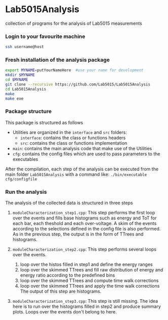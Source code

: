 # Lab5015Analysis
collection of programs for the analysis of Lab5015 measurements

### Login to your favourite machine
```sh
ssh username@host
```



### Fresh installation of the analysis package
```sh
export MYNAME=putYourNameHere  #use your name for development
mkdir $MYNAME
cd $MYNAME
git clone --recursive https://github.com/Lab5015/Lab5015Analysis
cd Lab5015Analysis
make
make exe
```


### Package structure
This package is structured as follows
- Utilities are organized in the `interface` and `src` folders:
    - `interface`: contains the class or functions headers
    - `src`: contains the class or functions implementation
- `main`: contains the main analysis code that make use of the Utilities
- `cfg`: contains the config files which are used to pass parameters to the executables

After the compilation, each step of the analysis can be executed from the main folder `Lab5015Analysis` with a command like:
`./bin/executable cfg/configfile`



### Run the analysis
The analysis of the collected data is structured in three steps
1. `moduleCharacterization_step1.cpp`:
   This step performs the first loop over the events and fills base histograms such as energy and ToT for each bar, each theshold and each over-voltage. A skim of the events according to the selections defined in the config file is also performed. As in the previous step, the output is in the form of TTrees and histograms.

1. `moduleCharacterization_step2.cpp`:
   This step performs several loops over the events.
    1. loop over the histos filled in step1 and define the energy ranges
    1. loop over the skimmed TTrees and fill raw distribution of energy and energy ratio according to the predefined bins
    1. loop over the skimmed TTrees and compute time walk corrections
    1. loop over the skimmed TTrees and apply the time walk corrections
   The output of this step are histograms.

1. `moduleCharacterization_step3.cpp`:
   This step is still missing. The idea here is to run over the histograms filled in step2 and produce summary plots. Loops over the events don't belong to here.
